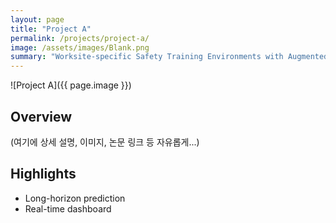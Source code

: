 ```yaml
---
layout: page
title: "Project A"
permalink: /projects/project-a/
image: /assets/images/Blank.png
summary: "Worksite-specific Safety Training Environments with Augmented Reality"
---
```


![Project A]({{ page.image }})

## Overview

(여기에 상세 설명, 이미지, 논문 링크 등 자유롭게...)

## Highlights

- Long-horizon prediction
- Real-time dashboard
